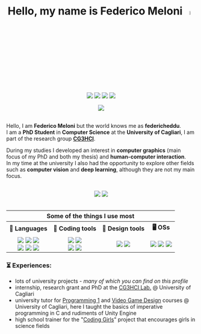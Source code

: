 <h1 align="center" style="font-weight:bold;">
    Hello, my name is Federico Meloni 
    <a href="https://www.github.com/federicheddu">
        <img src="https://media.giphy.com/media/hvRJCLFzcasrR4ia7z/giphy.gif" width="5%">
    </a>
</h1>

<div align="center">
<a href="https://www.github.com/federicheddu"><img align="center" src="https://img.shields.io/badge/GitHub-100000?style=flat&logo=github&logoColor=white"/></a>
<a href="https://www.instagram.com/federicheddu"><img align="center" src="https://img.shields.io/badge/Instagram-E4405F?style=flat&logo=instagram&logoColor=white"/></a>
<a href="https://www.twitter.com/federicheddu"><img align="center" src="https://img.shields.io/badge/Twitter-1DA1F2?style=flat&logo=twitter&logoColor=white"/></a>
<a href="https://www.reddit.com/federicheddu"><img align="center" src="https://img.shields.io/badge/Reddit-FF4500?style=flat&logo=reddit&logoColor=white"/></a>
</div>

<br>

<div align="center">
<img src="https://komarev.com/ghpvc/?username=federicheddu"/>
</div>

<br> 

Hello, I am **Federico Meloni** but the world knows me as **federicheddu**.  
I am a **PhD Student** in **Computer Science** at the **University of Cagliari**, I am part of the research group [**CG3HCI**](https://cg3hci.dmi.unica.it/lab/).

During my studies I developed an interest in **computer graphics** (main focus of my PhD and both my thesis) and **human-computer interaction**.  
In my time at the university I also had the opportunity to explore other fields such as **computer vision** and **deep learning**, although they are not my main focus.

<br>

<div align="center">

<picture width="47%">
<source 
  srcset="https://github-readme-stats-git-masterrstaa-rickstaa.vercel.app/api?username=federicheddu&show_icons=true&theme=dark&hide=issues,prs"
  media="(prefers-color-scheme: dark)"
/>
<source
  srcset="https://github-readme-stats-git-masterrstaa-rickstaa.vercel.app/api?username=federicheddu&show_icons=true&hide=issues,prs"
  media="(prefers-color-scheme: light), (prefers-color-scheme: no-preference)"
/>
<img src="https://github-readme-stats-git-masterrstaa-rickstaa.vercel.app/api?username=federicheddu&show_icons=true&hide=issues,prs" />
</picture>
    
<picture width="47%">
<source 
  srcset="https://github-readme-stats-git-masterrstaa-rickstaa.vercel.app/api/top-langs/?username=federicheddu&layout=compact&theme=dark&hide=shaderlab,hlsl"
  media="(prefers-color-scheme: dark)"
/>
<source
  srcset="https://github-readme-stats-git-masterrstaa-rickstaa.vercel.app/api/top-langs/?username=federicheddu&layout=compact&theme=default&hide=shaderlab,hlsl"
  media="(prefers-color-scheme: light), (prefers-color-scheme: no-preference)"
/>
<img src="https://github-readme-stats-git-masterrstaa-rickstaa.vercel.app/api/top-langs/?username=federicheddu&layout=compact&theme=default&hide=shaderlab,hlsl" />
</picture>
    

<br>
<br>

<table>
    
<tr>
<th colspan=4><b>Some of the things I use most</b></th>
</tr>
    
<tr>
<th align=center><b>🔩 Languages </b></th>
<th align=center><b>🔧 Coding tools </b></th>
<th align=center><b>📐 Design tools </b></th>
<th align=center><b>🖥️ OSs </b></th>
</tr>
    
<tr>
    
<!-- Languages -->
<td align=center>
<img align=center src="https://img.shields.io/badge/C-00599C?style=flat&logo=C&logoColor=white" />
<img align=center src="https://img.shields.io/badge/C%2B%2B-00599C?style=flat&logo=c%2B%2B&logoColor=white" />
<img align=center src="https://img.shields.io/badge/C%23-239120?style=flat&logo=c-sharp&logoColor=white" /> <br>
<img align=center src="https://img.shields.io/badge/Bash-000000?style=flat&logo=gnu-bash&logoColor=white" />
<img align=center src="https://img.shields.io/badge/Python-1976d2?style=flat&logo=python&logoColor=white" />
<img align=center src="https://img.shields.io/badge/Markdown-000000?style=flat&logo=markdown&logoColor=white" />
</td>
    
<!-- Coding tools -->
<td align=center>
<img align=center src="https://img.shields.io/badge/CLion-388e3c?style=flat&logo=clion&logoColor=white" />
<img align=center src="https://img.shields.io/badge/Rider-ad1457?style=flat&logo=rider&logoColor=white" /> <br>
<img align=center src="https://img.shields.io/badge/VS_Code-007ACC?style=flat&logo=visual%20studio%20code&logoColor=white" />
<img align=center src="https://img.shields.io/badge/Unity-100000?style=flat&logo=unity&logoColor=white" />
</td>
    
<!-- Design tools -->
<td align=center>
<img align=center src="https://img.shields.io/badge/Figma-F24E1E?style=flat&logo=figma&logoColor=white" />
<img align=center src="https://img.shields.io/badge/Affinity-%237E4DD2?style=flat&logo=affinity&logoColor=white" />
</td>
    
<!-- OSs -->
<td align=center>
<img align=center src="https://img.shields.io/badge/MacOS-000000?style=flat&logo=macos&logoColor=white" />
<img align=center src="https://img.shields.io/badge/Windows-0078D6?style=flat&logo=windows&logoColor=white" />
<img align=center src="https://img.shields.io/badge/Linux-F24E1E?style=flat&logo=linux&logoColor=white" />
</td>
    
</tr>
</table>
    
</div>


### **⏳ Experiences:**
- lots of university projects - *many of which you can find on this profile*
- internship, research grant and PhD at the [CG3HCI Lab.](https://cg3hci.dmi.unica.it/lab/) @ University of Cagliari
- university tutor for [Programming 1](https://unica.coursecatalogue.cineca.it/insegnamenti/2022/15705-1/2016/9999/10563?coorte=2022&schemaid=4598) and [Video Game Design](https://unica.coursecatalogue.cineca.it/insegnamenti/2022/20861/2016/9999/10563?coorte=2022) courses @ University of Cagliari, here I taught the basics of imperative programming in C and rudiments of Unity Engine
- high school trainer for the "[Coding Girls](https://www.mondodigitale.org/progetti/coding-girls)" project that encourages girls in science fields
